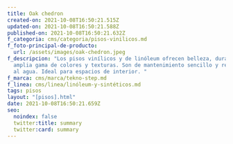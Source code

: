 ```yaml
---
title: Oak chedron
created-on: 2021-10-08T16:50:21.515Z
updated-on: 2021-10-08T16:50:21.588Z
published-on: 2021-10-08T16:50:21.632Z
f_categoria: cms/categoria/pisos-vinilicos.md
f_foto-principal-de-producto:
  url: /assets/images/oak-chedron.jpeg
f_descripcion: "Los pisos vinílicos y de linóleum ofrecen belleza, durabilidad y
  amplia gama de colores y texturas. Son de mantenimiento sencillo y resistentes
  al agua. Ideal para espacios de interior. "
f_marca: cms/marca/tekno-step.md
f_linea: cms/linea/linóleum-y-sintéticos.md
tags: pisos
layout: "[pisos].html"
date: 2021-10-08T16:50:21.659Z
seo:
  noindex: false
  twitter:title: summary
  twitter:card: summary
---
```


